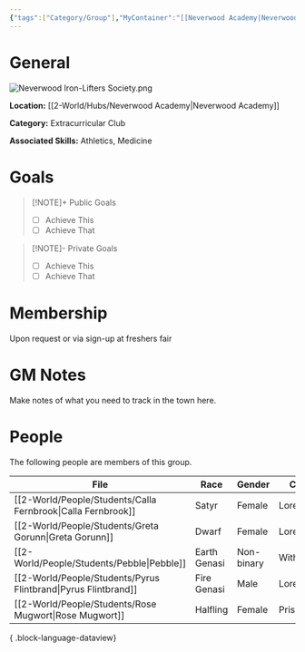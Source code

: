 ```yaml
---
{"tags":["Category/Group"],"MyContainer":"[[Neverwood Academy|Neverwood Academy]]","MyCategory":"Extracurricular Club","image":"Neverwood Iron-Lifters Society.png","obsidianUIMode":"preview","leaders":null,"staff":null,"members":null,"initiates":null,"primary_contact":null,"Skill1":"Athletics","Skill2":"Medicine","dg-publish":true,"dg-path":"World/Groups/Extracurricular Club/Neverwood Iron-Lifters Society.md","permalink":"/world/groups/extracurricular-club/neverwood-iron-lifters-society/","dgPassFrontmatter":true,"updated":"2025-09-29T12:58:26.000+01:00"}
---
```



# General

![Neverwood Iron-Lifters Society.png](/img/user/z_Assets/Extracurriculars/Neverwood%20Iron-Lifters%20Society.png)

**Location:** [[2-World/Hubs/Neverwood Academy\|Neverwood Academy]]

**Category:** Extracurricular Club

**Associated Skills:** Athletics, Medicine

# Goals

> [!NOTE]+ Public Goals
> - [ ] Achieve This
> - [ ] Achieve That

> [!NOTE]- Private Goals
> - [ ] Achieve This
> - [ ] Achieve That

# Membership
Upon request or via sign-up at freshers fair

# GM Notes

Make notes of what you need to track in the town here. 


# People

The following people are members of this group. 


| File                                                              | Race         | Gender     | College     |
| ----------------------------------------------------------------- | ------------ | ---------- | ----------- |
| [[2-World/People/Students/Calla Fernbrook\|Calla Fernbrook]]   | Satyr        | Female     | Lorehold    |
| [[2-World/People/Students/Greta Gorunn\|Greta Gorunn]]         | Dwarf        | Female     | Lorehold    |
| [[2-World/People/Students/Pebble\|Pebble]]                     | Earth Genasi | Non-binary | Witherbloom |
| [[2-World/People/Students/Pyrus Flintbrand\|Pyrus Flintbrand]] | Fire Genasi  | Male       | Lorehold    |
| [[2-World/People/Students/Rose Mugwort\|Rose Mugwort]]         | Halfling     | Female     | Prismari    |

{ .block-language-dataview}
